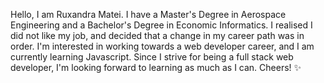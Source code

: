 Hello, I am Ruxandra Matei. I have a Master's Degree in Aerospace Engineering and a Bachelor's Degree in Economic Informatics. I realised I did not like my job, and decided that a change in my career path was in order. I'm interested in working towards a web developer career, and I am currently learning Javascript. Since I strive for being a full stack web developer, I'm looking forward to learning as much as I can.
Cheers! ✨
